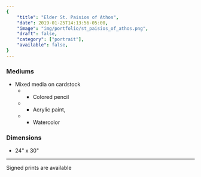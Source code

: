 ```yaml
---
{
    "title": "Elder St. Paisios of Athos",
    "date": 2019-01-25T14:13:56-05:00,
    "image": "img/portfolio/st_paisios_of_athos.png",
    "draft": false,
    "category": ["portrait"],
    "available": false,
}
---
```


### Mediums
- Mixed media on cardstock
  - - Colored pencil
  - - Acrylic paint,
  - - Watercolor

### Dimensions
- 24" x 30"

---

Signed prints are available